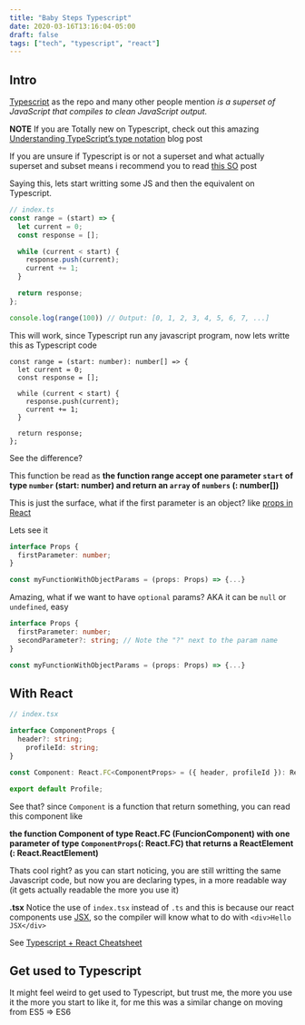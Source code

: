 ```yaml
---
title: "Baby Steps Typescript"
date: 2020-03-16T13:16:04-05:00
draft: false
tags: ["tech", "typescript", "react"]
---
```


## Intro

[Typescript](https://github.com/microsoft/TypeScript) as the repo and many other people mention _is a superset of JavaScript that compiles to clean JavaScript output._ 

**NOTE** If you are Totally new on Typescript, check out this amazing [Understanding TypeScript’s type notation](https://2ality.com/2018/04/type-notation-typescript.html) blog post

If you are unsure if Typescript is or not a superset and what actually superset and subset means i recommend you to read [this SO](https://stackoverflow.com/questions/29918324/is-typescript-really-a-superset-of-javascript) post

Saying this, lets start writting some JS and then the equivalent on Typescript.

```javascript
// index.ts
const range = (start) => {
  let current = 0;
  const response = [];

  while (current < start) {
    response.push(current);
    current += 1;
  }

  return response;
};

console.log(range(100)) // Output: [0, 1, 2, 3, 4, 5, 6, 7, ...]

```



This will work, since Typescript run any javascript program, now lets writte this as Typescript code

```type
const range = (start: number): number[] => {
  let current = 0;
  const response = [];

  while (current < start) {
    response.push(current);
    current += 1;
  }

  return response;
};
```



See the difference?

This function be read as **the function range accept one parameter `start` of type `number` (start: number) and return an `array` of `numbers` (: number[])**

This is just the surface, what if the first parameter is an object? like [props in React](https://es.reactjs.org/docs/render-props.html) 

Lets see it

```typescript
interface Props {
  firstParameter: number;
}

const myFunctionWithObjectParams = (props: Props) => {...}
```

Amazing, what if we want to have `optional` params? AKA it can be `null` or `undefined`, easy

```typescript
interface Props {
  firstParameter: number;
  secondParameter?: string; // Note the "?" next to the param name
}

const myFunctionWithObjectParams = (props: Props) => {...}
```



## With React

```typescript
// index.tsx

interface ComponentProps {
  header?: string;
	profileId: string;
}

const Component: React.FC<ComponentProps> = ({ header, profileId }): React.ReactElement => (...)

export default Profile;
```

See that? since `Component` is a function that return something, you can read this component like

**the function Component of type React.FC (FuncionComponent) with one parameter of type `ComponentProps`(: React.FC<ComponentProps>) that returns a ReactElement (: React.ReactElement)**

Thats cool right? as you can start noticing, you are still writting the same Javascript code, but now you are declaring types, in a more readable way (it gets actually readable the more you use it)

**.tsx** Notice the use of `index.tsx` instead of `.ts` and this is because our react components use [JSX](https://es.reactjs.org/docs/introducing-jsx.html), so the compiler will know what to do with `<div>Hello JSX</div>`

See [Typescript + React Cheatsheet](https://github.com/typescript-cheatsheets/react-typescript-cheatsheet) 

## Get used to Typescript

It might feel weird to get used to Typescript, but trust me, the more you use it the more you start to like it, for me this was a similar change on moving from ES5 => ES6
